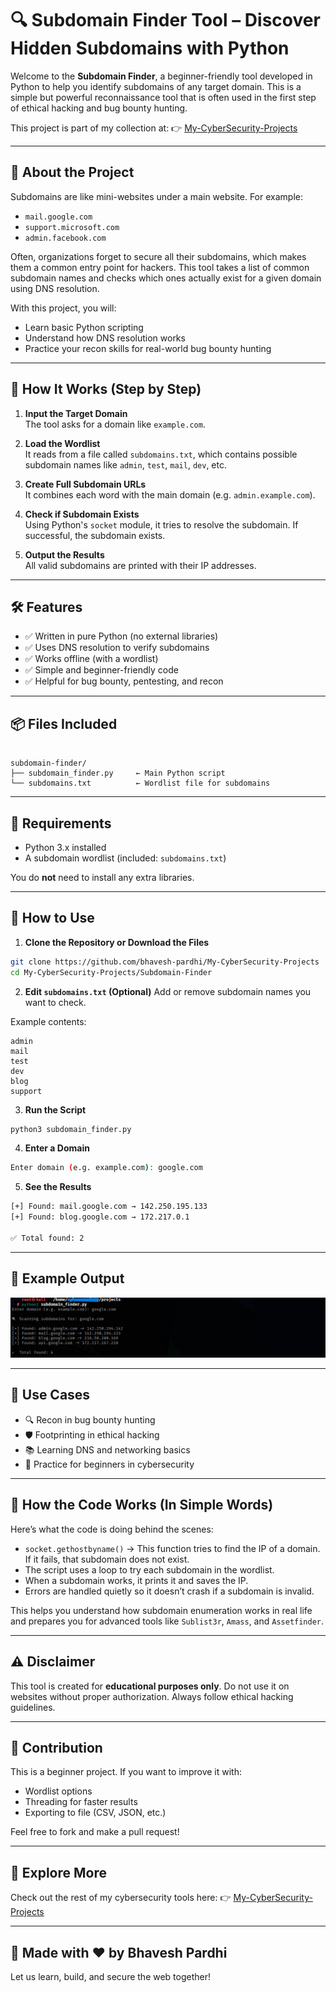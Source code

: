 
# 🔍 Subdomain Finder Tool – Discover Hidden Subdomains with Python

Welcome to the **Subdomain Finder**, a beginner-friendly tool developed in Python to help you identify subdomains of any target domain. This is a simple but powerful reconnaissance tool that is often used in the first step of ethical hacking and bug bounty hunting.

This project is part of my collection at:
👉 [My-CyberSecurity-Projects](https://github.com/bhavesh-pardhi/My-CyberSecurity-Projects)

---

## 📖 About the Project

Subdomains are like mini-websites under a main website. For example:

- `mail.google.com`
- `support.microsoft.com`
- `admin.facebook.com`

Often, organizations forget to secure all their subdomains, which makes them a common entry point for hackers. This tool takes a list of common subdomain names and checks which ones actually exist for a given domain using DNS resolution.

With this project, you will:

- Learn basic Python scripting
- Understand how DNS resolution works
- Practice your recon skills for real-world bug bounty hunting

---

## 🧠 How It Works (Step by Step)

1. **Input the Target Domain**  
   The tool asks for a domain like `example.com`.

2. **Load the Wordlist**  
   It reads from a file called `subdomains.txt`, which contains possible subdomain names like `admin`, `test`, `mail`, `dev`, etc.

3. **Create Full Subdomain URLs**  
   It combines each word with the main domain (e.g. `admin.example.com`).

4. **Check if Subdomain Exists**  
   Using Python's `socket` module, it tries to resolve the subdomain. If successful, the subdomain exists.

5. **Output the Results**  
   All valid subdomains are printed with their IP addresses.

---

## 🛠️ Features

- ✅ Written in pure Python (no external libraries)
- ✅ Uses DNS resolution to verify subdomains
- ✅ Works offline (with a wordlist)
- ✅ Simple and beginner-friendly code
- ✅ Helpful for bug bounty, pentesting, and recon

---

## 📦 Files Included

```

subdomain-finder/
├── subdomain_finder.py     ← Main Python script
└── subdomains.txt          ← Wordlist file for subdomains

````

---

## 🔧 Requirements

- Python 3.x installed
- A subdomain wordlist (included: `subdomains.txt`)

You do **not** need to install any extra libraries.

---

## 🚀 How to Use

1. **Clone the Repository or Download the Files**

```bash
git clone https://github.com/bhavesh-pardhi/My-CyberSecurity-Projects
cd My-CyberSecurity-Projects/Subdomain-Finder
````

2. **Edit `subdomains.txt` (Optional)**
   Add or remove subdomain names you want to check.

Example contents:

```
admin
mail
test
dev
blog
support
```

3. **Run the Script**

```bash
python3 subdomain_finder.py
```

4. **Enter a Domain**

```bash
Enter domain (e.g. example.com): google.com
```

5. **See the Results**

```bash
[+] Found: mail.google.com → 142.250.195.133
[+] Found: blog.google.com → 172.217.0.1

✅ Total found: 2
```

---

## 🧪 Example Output

![Subdomain Finder](subdomain-finder.png)

---

## 🎯 Use Cases

* 🔍 Recon in bug bounty hunting
* 🛡️ Footprinting in ethical hacking
* 📚 Learning DNS and networking basics
* 🧪 Practice for beginners in cybersecurity

---

## 🧠 How the Code Works (In Simple Words)

Here’s what the code is doing behind the scenes:

* `socket.gethostbyname()` → This function tries to find the IP of a domain. If it fails, that subdomain does not exist.
* The script uses a loop to try each subdomain in the wordlist.
* When a subdomain works, it prints it and saves the IP.
* Errors are handled quietly so it doesn’t crash if a subdomain is invalid.

This helps you understand how subdomain enumeration works in real life and prepares you for advanced tools like `Sublist3r`, `Amass`, and `Assetfinder`.

---

## ⚠️ Disclaimer

This tool is created for **educational purposes only**. Do not use it on websites without proper authorization. Always follow ethical hacking guidelines.

---

## 🤝 Contribution

This is a beginner project. If you want to improve it with:

* Wordlist options
* Threading for faster results
* Exporting to file (CSV, JSON, etc.)

Feel free to fork and make a pull request!

---

## 📌 Explore More

Check out the rest of my cybersecurity tools here:
👉 [My-CyberSecurity-Projects](https://github.com/bhavesh-pardhi/My-CyberSecurity-Projects)

---

## 🙌 Made with ❤️ by Bhavesh Pardhi

Let us learn, build, and secure the web together!
